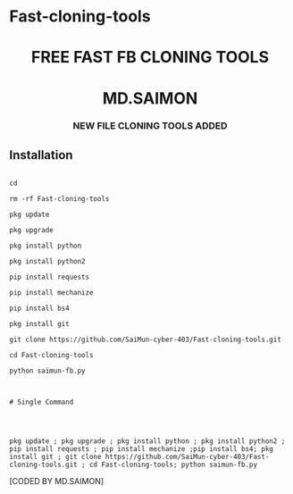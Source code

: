 # Fast-cloning-tools 
<h1 align="center"> FREE FAST FB CLONING TOOLS </h1>

<h1 align="center"> MD.SAIMON</h1>

<h3 align="center"> NEW FILE CLONING TOOLS ADDED</h3>

 

## <b>Installation</b>

```

cd

rm -rf Fast-cloning-tools

pkg update

pkg upgrade

pkg install python

pkg install python2

pip install requests

pip install mechanize

pip install bs4

pkg install git

git clone https://github.com/SaiMun-cyber-403/Fast-cloning-tools.git

cd Fast-cloning-tools

python saimun-fb.py



# Single Command 




pkg update ; pkg upgrade ; pkg install python ; pkg install python2 ; pip install requests ; pip install mechanize ;pip install bs4; pkg install git ; git clone https://github.com/SaiMun-cyber-403/Fast-cloning-tools.git ; cd Fast-cloning-tools; python saimun-fb.py

```

 [CODED BY MD.SAIMON]
